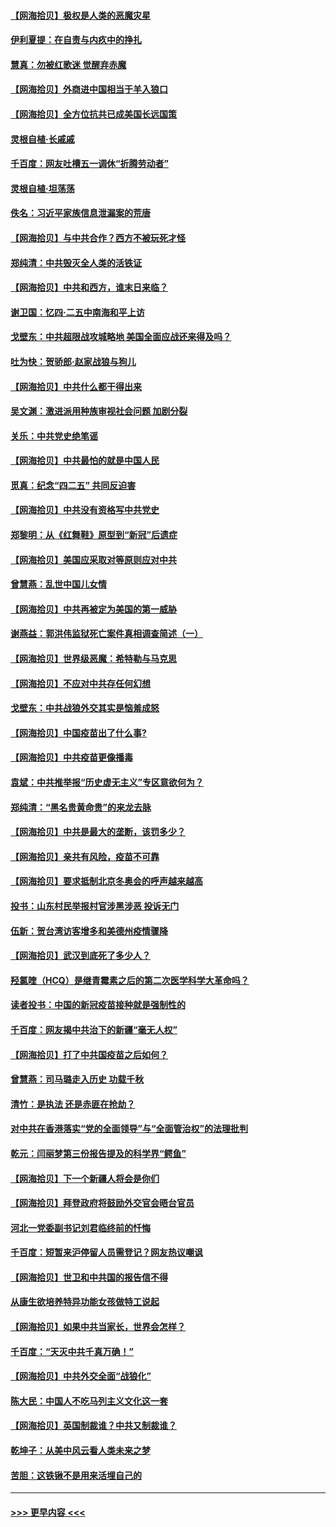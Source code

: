 #### [【网海拾贝】极权是人类的恶魔灾星](../pages/nsc993/n12910697.md?t=04290701) 
#### [伊利夏提：在自责与内疚中的挣扎](../pages/nsc993/n12910493.md?t=04290701) 
#### [慧真：勿被红歌迷 觉醒弃赤魔](../pages/nsc993/n12910485.md?t=04290701) 
#### [【网海拾贝】外商进中国相当于羊入狼口](../pages/nsc993/n12908274.md?t=04290701) 
#### [【网海拾贝】全方位抗共已成美国长远国策](../pages/nsc993/n12906878.md?t=04290701) 
#### [灵根自植‧长戚戚](../pages/nsc993/n12905585.md?t=04290701) 
#### [千百度：网友吐槽五一调休“折腾劳动者”](../pages/nsc993/n12905934.md?t=04290701) 
#### [灵根自植‧坦荡荡](../pages/nsc993/n12905562.md?t=04290701) 
#### [佚名：习近平家族信息泄漏案的荒唐](../pages/nsc993/n12904705.md?t=04290701) 
#### [【网海拾贝】与中共合作？西方不被玩死才怪](../pages/nsc993/n12903873.md?t=04290701) 
#### [郑纯清：中共毁灭全人类的活铁证](../pages/nsc993/n12903785.md?t=04290701) 
#### [【网海拾贝】中共和西方，谁末日来临？](../pages/nsc993/n12903482.md?t=04290701) 
#### [谢卫国：忆四‧二五中南海和平上访](../pages/nsc993/n12902192.md?t=04290701) 
#### [戈壁东：中共超限战攻城略地 美国全面应战还来得及吗？](../pages/nsc993/n12902297.md?t=04290701) 
#### [吐为快：贺骄郎‧赵家战狼与狗儿](../pages/nsc993/n12902280.md?t=04290701) 
#### [【网海拾贝】中共什么都干得出来](../pages/nsc993/n12897500.md?t=04290701) 
#### [吴文渊：激进派用种族审视社会问题 加剧分裂](../pages/nsc993/n12893881.md?t=04290701) 
#### [关乐：中共党史绝笔谣](../pages/nsc993/n12897270.md?t=04290701) 
#### [【网海拾贝】中共最怕的就是中国人民](../pages/nsc993/n12894705.md?t=04290701) 
#### [觅真：纪念“四二五” 共同反迫害](../pages/nsc993/n12894553.md?t=04290701) 
#### [【网海拾贝】中共没有资格写中共党史](../pages/nsc993/n12892231.md?t=04290701) 
#### [郑黎明：从《红舞鞋》原型到“新冠”后遗症](../pages/nsc993/n12890469.md?t=04290701) 
#### [【网海拾贝】美国应采取对等原则应对中共](../pages/nsc993/n12889176.md?t=04290701) 
#### [曾慧燕：乱世中国儿女情](../pages/nsc993/n12887931.md?t=04290701) 
#### [【网海拾贝】中共再被定为美国的第一威胁](../pages/nsc993/n12887580.md?t=04290701) 
#### [谢燕益：郭洪伟监狱死亡案件真相调查简述（一）](../pages/nsc993/n12885648.md?t=04290701) 
#### [【网海拾贝】世界级恶魔：希特勒与马克思](../pages/nsc993/n12884062.md?t=04290701) 
#### [【网海拾贝】不应对中共存任何幻想](../pages/nsc993/n12881460.md?t=04290701) 
#### [戈壁东：中共战狼外交其实是恼羞成怒](../pages/nsc993/n12880392.md?t=04290701) 
#### [【网海拾贝】中国疫苗出了什么事?](../pages/nsc993/n12879124.md?t=04290701) 
#### [【网海拾贝】中共疫苗更像播毒](../pages/nsc993/n12876631.md?t=04290701) 
#### [袁斌：中共推举报“历史虚无主义”专区意欲何为？](../pages/nsc993/n12876530.md?t=04290701) 
#### [郑纯清：“黑名贵黄命贵”的来龙去脉](../pages/nsc993/n12875589.md?t=04290701) 
#### [【网海拾贝】中共是最大的垄断，该罚多少？](../pages/nsc993/n12874006.md?t=04290701) 
#### [【网海拾贝】亲共有风险，疫苗不可靠](../pages/nsc993/n12872224.md?t=04290701) 
#### [【网海拾贝】要求抵制北京冬奥会的呼声越来越高](../pages/nsc993/n12868962.md?t=04290701) 
#### [投书：山东村民举报村官涉黑涉恶 投诉无门](../pages/nsc993/n12869726.md?t=04290701) 
#### [伍新：贺台湾访客增多和美德州疫情骤降](../pages/nsc993/n12865651.md?t=04290701) 
#### [【网海拾贝】武汉到底死了多少人？](../pages/nsc993/n12863707.md?t=04290701) 
#### [羟氯喹（HCQ）是继青霉素之后的第二次医学科学大革命吗？](../pages/nsc993/n12638564.md?t=04290701) 
#### [读者投书：中国的新冠疫苗接种就是强制性的](../pages/nsc993/n12859932.md?t=04290701) 
#### [千百度：网友揭中共治下的新疆“毫无人权”](../pages/nsc993/n12858385.md?t=04290701) 
#### [【网海拾贝】打了中共国疫苗之后如何？](../pages/nsc993/n12857866.md?t=04290701) 
#### [曾慧燕：司马璐走入历史 功载千秋](../pages/nsc993/n12856996.md?t=04290701) 
#### [清竹：是执法 还是赤匪在抢劫？](../pages/nsc993/n12856952.md?t=04290701) 
#### [对中共在香港落实“党的全面领导”与“全面管治权”的法理批判](../pages/nsc993/n12856929.md?t=04290701) 
#### [乾元：闫丽梦第三份报告提及的科学界“鳄鱼”](../pages/nsc993/n12855985.md?t=04290701) 
#### [【网海拾贝】下一个新疆人将会是你们](../pages/nsc993/n12855864.md?t=04290701) 
#### [【网海拾贝】拜登政府将鼓励外交官会晤台官员](../pages/nsc993/n12853615.md?t=04290701) 
#### [河北一党委副书记刘君临终前的忏悔](../pages/nsc993/n12849420.md?t=04290701) 
#### [千百度：短暂来沪停留人员需登记？网友热议嘲讽](../pages/nsc993/n12853497.md?t=04290701) 
#### [【网海拾贝】世卫和中共国的报告信不得](../pages/nsc993/n12850902.md?t=04290701) 
#### [从康生欲培养特异功能女孩做特工说起](../pages/nsc993/n12849289.md?t=04290701) 
#### [【网海拾贝】如果中共当家长，世界会怎样？](../pages/nsc993/n12848436.md?t=04290701) 
#### [千百度：“天灭中共千真万确！”](../pages/nsc993/n12845659.md?t=04290701) 
#### [【网海拾贝】中共外交全面“战狼化”](../pages/nsc993/n12845607.md?t=04290701) 
#### [陈大民：中国人不吃马列主义文化这一套](../pages/nsc993/n12842496.md?t=04290701) 
#### [【网海拾贝】英国制裁谁？中共又制裁谁？](../pages/nsc993/n12840909.md?t=04290701) 
#### [乾坤子：从美中风云看人类未来之梦](../pages/nsc993/n12840590.md?t=04290701) 
#### [苦胆：这铁锹不是用来活埋自己的](../pages/nsc993/n12839512.md?t=04290701) 

----
#### [ >>> 更早内容 <<< ](../indexes/nsc993-earlier.md)
